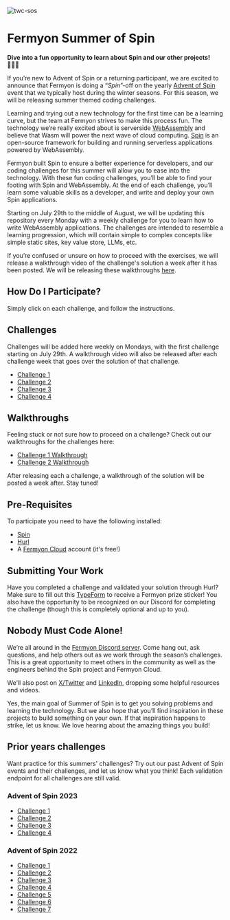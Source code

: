 
![twc-sos](https://github.com/user-attachments/assets/6d8f9b5e-393a-46bf-a143-5f81d8e3bc70)

# Fermyon Summer of Spin

**Dive into a fun opportunity to learn about Spin and our other projects!** 🏊🏻‍♀️

If you’re new to Advent of Spin or a returning participant, we are excited to announce that Fermyon is doing a “*Spin*”-off on the yearly [Advent of Spin](https://github.com/fermyon/advent-of-spin) event that we typically host during the winter seasons. For this season, we will be releasing summer themed coding challenges.

Learning and trying out a new technology for the first time can be a learning curve, but the team at Fermyon strives to make this process fun. The technology we’re really excited about is serverside [WebAssembly](https://webassembly.org/) and believe that Wasm will power the next wave of cloud computing. [Spin](https://github.com/fermyon/spin) is an open-source framework for building and running serverless applications powered by WebAssembly.

Fermyon built Spin to ensure a better experience for developers, and our coding challenges for this summer will allow you to ease into the technology. With these fun coding challenges, you’ll be able to find your footing with Spin and WebAssembly. At the end of each challenge, you’ll learn some valuable skills as a developer, and write and deploy your own Spin applications. 

Starting on July 29th to the middle of August, we will be updating this repository every Monday with a weekly challenge for you to learn how to write WebAssembly applications. The challenges are intended to resemble a learning progression, which will contain simple to complex concepts like simple static sites, key value store, LLMs, etc. 

If you’re confused or unsure on how to proceed with the exercises, we will release a walkthrough video of the challenge's solution a week after it has been posted. We will be releasing these walkthroughs [here](https://www.youtube.com/channel/UCGgsMYwLxmIgv1lXaActZqw).

## **How Do I Participate?**

Simply click on each challenge, and follow the instructions.

## Challenges

Challenges will be added here weekly on Mondays, with the first challenge starting on July 29th. A walkthrough video will also be released after each challenge week that goes over the solution of that challenge. 
- [Challenge 1](https://github.com/fermyon/summer-of-spin/tree/main/challenge-1)
- [Challenge 2](https://github.com/fermyon/summer-of-spin/tree/main/challenge-2)
- [Challenge 3](https://github.com/fermyon/summer-of-spin/tree/main/challenge-3)
- [Challenge 4](https://github.com/fermyon/summer-of-spin/tree/main/Challenge-4)

## Walkthroughs

Feeling stuck or not sure how to proceed on a challenge? Check out our walkthroughs for the challenges here:
- [Challenge 1 Walkthrough](https://www.youtube.com/watch?v=F6NgBIpwSGo&t=172s)
- [Challenge 2 Walkthrough](https://www.youtube.com/watch?v=G-oaKE4qgPo)

After releasing each a challenge, a walkthrough of the solution will be posted a week after. Stay tuned!

## **Pre-Requisites**

To participate you need to have the following installed:

- [Spin](https://developer.fermyon.com/spin/v2/quickstart)
- [Hurl](https://hurl.dev/docs/installation.html)
- A [Fermyon Cloud](https://cloud.fermyon.com/) account (it's free!)

## **Submitting Your Work**
Have you completed a challenge and validated your solution through Hurl? Make sure to fill out this [TypeForm](https://fibsu0jcu2g.typeform.com/to/xrzb0kRt) to receive a Fermyon prize sticker! You also have the opportunity to be recognized on our Discord for completing the challenge (though this is completely optional and up to you).

## **Nobody Must Code Alone!**

We’re all around in the [Fermyon Discord server](https://www.fermyon.com/discord). Come hang out, ask questions, and help others out as we work through the season’s challenges. This is a great opportunity to meet others in the community as well as the engineers behind the Spin project and Fermyon Cloud.

We’ll also post on [X/Twitter](https://twitter.com/fermyontech) and [LinkedIn](https://www.linkedin.com/company/fermyon), dropping some helpful resources and videos.

Yes, the main goal of Summer of Spin is to get you solving problems and learning the technology. But we also hope that you’ll find inspiration in these projects to build something on your own. If that inspiration happens to strike, let us know. We love hearing about the amazing things you build!

## **Prior years challenges**

Want practice for this summers' challenges? Try out our past Advent of Spin events and their challenges, and let us know what you think! Each validation endpoint for all challenges are still valid. 

### Advent of Spin 2023

- [Challenge 1](https://github.com/fermyon/advent-of-spin/blob/main/2023/Challenge-1/README.md)
- [Challenge 2](https://github.com/fermyon/advent-of-spin/blob/main/2023/Challenge-2/README.md)
- [Challenge 3](https://github.com/fermyon/advent-of-spin/blob/main/2023/Challenge-3/README.md)
- [Challenge 4](https://github.com/fermyon/advent-of-spin/blob/main/2023/Challenge-4/README.md)

### **Advent of Spin 2022**

- [Challenge 1](https://github.com/fermyon/advent-of-spin/blob/main/2022/CHALLENGE-1/README.md)
- [Challenge 2](https://github.com/fermyon/advent-of-spin/blob/main/2022/CHALLENGE-2/README.md)
- [Challenge 3](https://github.com/fermyon/advent-of-spin/blob/main/2022/CHALLENGE-3/README.md)
- [Challenge 4](https://github.com/fermyon/advent-of-spin/blob/main/2022/CHALLENGE-4/README.md)
- [Challenge 5](https://github.com/fermyon/advent-of-spin/blob/main/2022/CHALLENGE-5/README.md)
- [Challenge 6](https://github.com/fermyon/advent-of-spin/blob/main/2022/CHALLENGE-6/README.md)
- [Challenge 7](https://github.com/fermyon/advent-of-spin/blob/main/2022/CHALLENGE-7/README.md)
